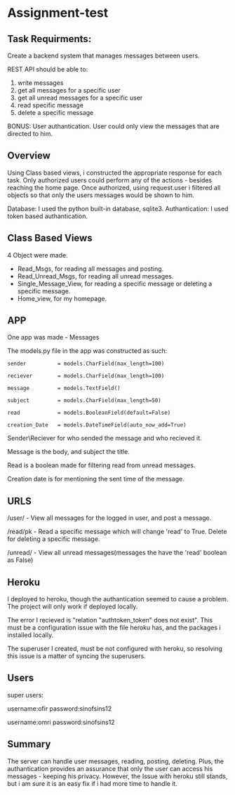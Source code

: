 # Assignment-test


Task Requirments:
-------------------------
Create a backend system that manages messages between users.

REST API should be able to:
1. write messages
2. get all messages for a specific user
3. get all unread messages for a specific user
4. read specific message
5. delete a specific message

BONUS:
User authantication. User could only view the messages that are directed to him.

Overview
--------------------------
Using Class based views, i constructed the appropriate response for each task.
Only authorized users could perform any of the actions - besides reaching the home page.
Once authorized, using request.user i filtered all objects so that only the users messages would be shown to him.

Database: I used the python built-in database, sqlite3.
Authantication: I used token based authantication.


Class Based Views
-------------------------
4 Object were made.
- Read_Msgs, for reading all messages and posting.
- Read_Unread_Msgs, for reading all unread messages.
- Single_Message_View, for reading a specific message or deleting a specific message.
- Home_view, for my homepage.

APP
------------------------
One app was made - Messages

The models.py file in the app was constructed as such:

    sender          = models.CharField(max_length=100)
    
    reciever        = models.CharField(max_length=100)
    
    message         = models.TextField()
    
    subject         = models.CharField(max_length=50)
    
    read            = models.BooleanField(default=False)
    
    creation_Date   = models.DateTimeField(auto_now_add=True)

Sender\Reciever for who sended the message and who recieved it.

Message is the body, and subject the title. 

Read is a boolean made for filtering read from unread messages.

Creation date is for mentioning the sent time of the message.

URLS
------------------------
/user/ - View all messages for the logged in user, and post a message.

/read/pk - Read a specific message which will change 'read' to True. Delete for deleting a specific message.

/unread/ - View all unread messages(messages the have the 'read' boolean as False)

Heroku
-----------------------
I deployed to heroku, though the authantication seemed to cause a problem.
The project will only work if deployed locally.

The error I recieved is "relation "authtoken_token" does not exist". This must be a configuration issue with the file heroku has, and the packages i installed locally. 

The superuser I created, must be not configured with heroku, so resolving this issue is a matter of syncing the superusers.

Users
---------------------
super users:

username:ofir password:sinofsins12

username:omri password:sinofsins12


Summary
----------------------
The server can handle user messages, reading, posting, deleting. Plus, the authantication provides an assurance that only the user can access his messages - keeping his privacy. However, the Issue with heroku still stands, but i am sure it is an easy fix if i had more time to handle it.



 
